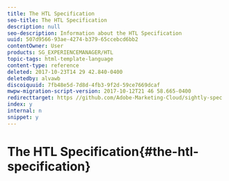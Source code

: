 ```yaml
---
title: The HTL Specification
seo-title: The HTL Specification
description: null
seo-description: Information about the HTL Specification
uuid: 507d9566-93ae-4274-b379-65ccebcd6bb2
contentOwner: User
products: SG_EXPERIENCEMANAGER/HTL
topic-tags: html-template-language
content-type: reference
deleted: 2017-10-23T14 29 42.840-0400
deletedby: alvawb
discoiquuid: 7fb48e5d-7d8d-4fb3-9f2d-59ce7669dcaf
mwpw-migration-script-version: 2017-10-12T21 46 58.665-0400
redirecttarget: https //github.com/Adobe-Marketing-Cloud/sightly-spec
index: y
internal: n
snippet: y
---
```


# The HTL Specification{#the-htl-specification}

